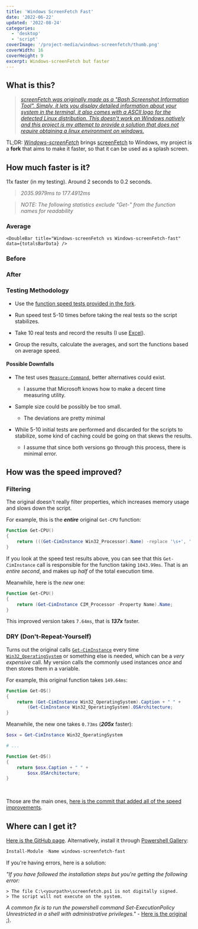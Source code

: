 ```yaml
---
title: 'Windows ScreenFetch Fast'
date: '2022-06-22'
updated: '2022-08-24'
categories:
  - 'desktop'
  - 'script'
coverImage: '/project-media/windows-screenfetch/thumb.png'
coverWidth: 16
coverHeight: 9
excerpt: Windows-screenFetch but faster
---
```


<script>
    import speedData from '$lib/assets/json/windows-screenfetch/data.json'
    import SpeedTable from '$lib/components/SpeedTable.svelte'
    import DoubleBar from '$lib/components/DoubleBar.svelte'

    const [beforeTotals, afterTotals] = ["before", "after"].map((data) => Object.assign(
		...Object.keys(speedData[data][0]).map((key) => ({
			[key]: (
				speedData[data].reduce((prev, times) => prev + Number.parseFloat(times[key]), 0) / speedData[data].length
			).toFixed(4)
		}))
	))

    const totalsBarData = {
		labels: Object.keys(speedData["before"][0]),
		datasets: [
			{
				label: 'Windows-screenFetch',
				data: beforeTotals,
				borderWidth: 2,
				borderColor: 'rgba(255, 134, 159, 1)',
				backgroundColor: 'rgba(255, 134,159,0.4)'
			},
			{
				label: 'Windows-screenFetch-fast',
				data: afterTotals,
				borderWidth: 2,
				borderColor: 'rgba(98,  182, 239, 1)',
				backgroundColor: 'rgba(98,  182, 239,0.4)'
			}
		]
	};
</script>

## What is this?

> [_screenFetch was originally made as a "Bash Screenshot Information Tool". Simply, it lets you display detailed information about your system in the terminal, it also comes with a ASCII logo for the detected Linux distribution. This doesn't work on Windows natively and this project is my attempt to provide a solution that does not require obtaining a linux environment on windows._](https://github.com/JulianChow94/Windows-screenFetch)

TL;DR: [_Windows-screenFetch_](https://github.com/JulianChow94/Windows-screenFetch) brings [screenFetch](https://github.com/KittyKatt/screenFetch) to Windows, my project is a **fork** that aims to make it faster, so that it can be used as a splash screen.

## How much faster is it?

11x faster (in my testing). Around 2 seconds to 0.2 seconds.

> _2035.9979ms to 177.4912ms_

> _NOTE: The following statistics exclude "Get-" from the function names for readability_

<div class="hide-on-mobile">
    <h3>Average</h3>
    
    <DoubleBar title="Windows-screenFetch vs Windows-screenFetch-fast" data={totalsBarData} />
</div>

### Before

<SpeedTable data={speedData.before} totals={beforeTotals} />

### After

<SpeedTable data={speedData.after} totals={afterTotals} />

### Testing Methodology

- Use the [function speed tests provided in the fork](https://github.com/piotrpdev/Windows-screenFetch-fast/blob/master/test/functions_speed.ps1).

- Run speed test 5-10 times before taking the real tests so the script stabilizes.

- Take 10 real tests and record the results (I use [Excel](https://www.microsoft.com/en-ie/microsoft-365/excel)).

- Group the results, calculate the averages, and sort the functions based on average speed.

#### Possible Downfalls

- The test uses [`Measure-Command`](https://docs.microsoft.com/en-us/powershell/module/microsoft.powershell.utility/measure-command), better alternatives could exist.

  - I assume that Microsoft knows how to make a decent time measuring utility.

- Sample size could be possibly be too small.

  - The deviations are pretty minimal

- While 5-10 initial tests are performed and discarded for the scripts to stabilize, some kind of caching could be going on that skews the results.

  - I assume that since both versions go through this process, there is minimal error.

## How was the speed improved?

### Filtering

The original doesn't really filter properties, which increases memory usage and slows down the script.

For example, this is the **_entire_** original `Get-CPU` function:

```powershell
Function Get-CPU()
{
    return (((Get-CimInstance Win32_Processor).Name) -replace '\s+', ' ');
}
```

If you look at the speed test results above, you can see that this `Get-CimInstance` call is responsible for the function taking `1043.99ms`. That is an _entire second_, and makes up _half_ of the total execution time.

Meanwhile, here is the _new_ one:

```powershell
Function Get-CPU()
{
    return (Get-CimInstance CIM_Processor -Property Name).Name;
}
```

This improved version takes `7.64ms`, that is **_137x_** faster.

### DRY (Don't-Repeat-Yourself)

Turns out the original calls [`Get-CimInstance`](https://docs.microsoft.com/en-us/powershell/module/cimcmdlets/get-ciminstance) every time [`Win32_OperatingSystem`](https://docs.microsoft.com/en-us/windows/win32/cimwin32prov/win32-operatingsystem) or something else is needed, which can be a _very expensive_ call. My version calls the commonly used instances _once_ and then stores them in a variable.

For example, this original function takes `149.64ms`:

```powershell
Function Get-OS()
{
    return (Get-CimInstance Win32_OperatingSystem).Caption + " " +
        (Get-CimInstance Win32_OperatingSystem).OSArchitecture;
}
```

Meanwhile, the new one takes `0.73ms` (**_205x_** faster):

```powershell
$osx = Get-CimInstance Win32_OperatingSystem

# ...

Function Get-OS()
{
    return $osx.Caption + " " +
        $osx.OSArchitecture;
}
```

<br>

Those are the main ones, [here is the commit that added all of the speed improvements](https://github.com/piotrpdev/Windows-screenFetch-fast/commit/3ec8ac68f5ab4d2a04a5adc694ad0512e5b40e5c).

## Where can I get it?

[Here is the GitHub page](https://github.com/piotrpdev/Windows-screenFetch-fast). Alternatively, install it through [Powershell Gallery](https://www.powershellgallery.com/packages/windows-screenfetch-fast):

```powershell
Install-Module -Name windows-screenfetch-fast
```

If you're having errors, here is a solution:

_"If you have followed the installation steps but you're getting the following error:_

```
> The file C:\<yourpath>\screenfetch.ps1 is not digitally signed.
> The script will not execute on the system.

```

_A common fix is to run the powershell command Set-ExecutionPolicy Unrestricted in a shell with administrative privileges."_ - [Here is the original :)](https://github.com/JulianChow94/Windows-screenFetch).
